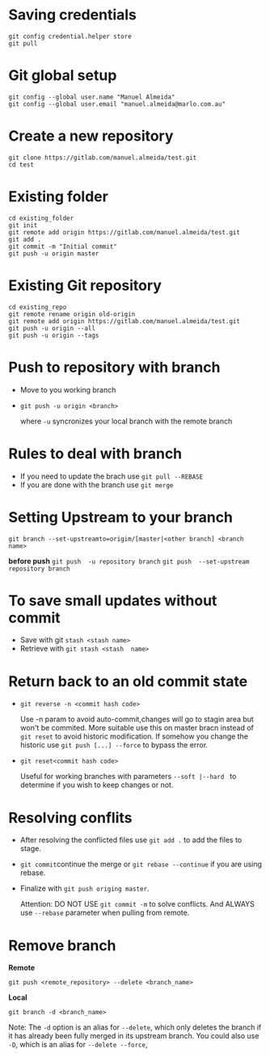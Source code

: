 # Saving credentials
````
git config credential.helper store
git pull
````
# Git global setup

```
git config --global user.name "Manuel Almeida"
git config --global user.email "manuel.almeida@marlo.com.au"
```
# Create a new repository

```
git clone https://gitlab.com/manuel.almeida/test.git
cd test
```

# Existing folder

```
cd existing_folder
git init
git remote add origin https://gitlab.com/manuel.almeida/test.git
git add .
git commit -m "Initial commit"
git push -u origin master
```

# Existing Git repository

``` 
cd existing_repo
git remote rename origin old-origin
git remote add origin https://gitlab.com/manuel.almeida/test.git
git push -u origin --all
git push -u origin --tags
```

# Push to repository with branch
- Move to you working branch
- `git push -u origin <branch>`
   
   where `-u` syncronizes your local branch with the remote branch
   
# Rules to deal with branch
- If you need to update the brach use `git pull --REBASE`
- If you are done with the branch use `git merge` 

# Setting Upstream to your branch
`git branch --set-upstreamto=origim/[master|<other branch] <branch name>`

**before push**
`git push  -u repository branch`
`git push  --set-upstream repository branch`
# To save small updates without commit
- Save with git `stash <stash name>`
- Retrieve with `git stash <stash  name>`

# Return back to an old commit state 
- `git reverse -n <commit hash code>`

   Use -n param to avoid auto-commit,changes will go to stagin area but won't be commited. 
   More suitable use this on master bracn instead of `git reset` to avoid historic modification.
   If somehow you change the historic use `git push [...] --force` to bypass the error.

- `git reset<commit hash code>`

   Useful for working branches  with parameters `--soft |--hard ` to determine if you wish to keep changes or not.
   
# Resolving conflits
-  After resolving the conflicted files use `git add .` to add the files to stage.
- `git commit`continue the merge  or `git rebase --continue` if you are using rebase. 
- Finalize with `git push origing master`.
      
    Attention: DO NOT USE  `git commit -m` to solve conflicts. And ALWAYS use `--rebase` parameter when pulling from remote.
 # Remove branch
**Remote**

`git push <remote_repository> --delete <branch_name>`

**Local** 

`git branch -d <branch_name>`

  Note: The `-d` option is an alias for `--delete`, which only deletes the branch if it has already been fully merged in its upstream    branch. You could also use `-D`, which is an alias for `--delete --force`, 
   
